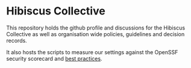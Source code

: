 # Hibiscus Collective

This repository holds the github profile and discussions for the Hibiscus Collective as well as organisation wide policies, guidelines and decision records.

It also hosts the scripts to measure our settings against the OpenSSF security scorecard and [best practices](https://best.openssf.org/SCM-BestPractices/).